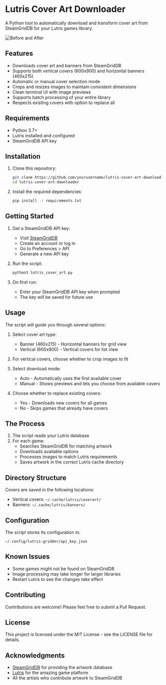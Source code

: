 # Lutris Cover Art Downloader

A Python tool to automatically download and transform cover art from SteamGridDB for your Lutris games library.

![Before and After](https://api.placeholder.com/600x300)

## Features

- Downloads cover art and banners from SteamGridDB
- Supports both vertical covers (600x900) and horizontal banners (460x215)
- Automatic or manual cover selection mode
- Crops and resizes images to maintain consistent dimensions
- Clean terminal UI with image previews
- Supports batch processing of your entire library
- Respects existing covers with option to replace all

## Requirements

- Python 3.7+
- Lutris installed and configured
- SteamGridDB API key

## Installation

1. Clone this repository:
   ```bash
   git clone https://github.com/yourusername/lutris-cover-art-downloader
   cd lutris-cover-art-downloader
   ```

2. Install the required dependencies:
   ```bash
   pip install -r requirements.txt
   ```

## Getting Started

1. Get a SteamGridDB API key:
   - Visit [SteamGridDB](https://www.steamgriddb.com/)
   - Create an account or log in
   - Go to Preferences > API
   - Generate a new API key

2. Run the script:
   ```bash
   python3 lutris_cover_art.py
   ```

3. On first run:
   - Enter your SteamGridDB API key when prompted
   - The key will be saved for future use

## Usage

The script will guide you through several options:

1. Select cover art type:
   - Banner (460x215) - Horizontal banners for grid view
   - Vertical (600x900) - Vertical covers for list view

2. For vertical covers, choose whether to crop images to fit

3. Select download mode:
   - Auto - Automatically uses the first available cover
   - Manual - Shows previews and lets you choose from available covers

4. Choose whether to replace existing covers:
   - Yes - Downloads new covers for all games
   - No - Skips games that already have covers

## The Process

1. The script reads your Lutris database
2. For each game:
   - Searches SteamGridDB for matching artwork
   - Downloads available options
   - Processes images to match Lutris requirements
   - Saves artwork in the correct Lutris cache directory

## Directory Structure

Covers are saved in the following locations:
- Vertical covers: `~/.cache/lutris/coverart/`
- Banners: `~/.cache/lutris/banners/`

## Configuration

The script stores its configuration in:
```
~/.config/lutris-gridder/api_key.json
```

## Known Issues

- Some games might not be found on SteamGridDB
- Image processing may take longer for larger libraries
- Restart Lutris to see the changes take effect

## Contributing

Contributions are welcome! Please feel free to submit a Pull Request.

## License

This project is licensed under the MIT License - see the LICENSE file for details.

## Acknowledgments

- [SteamGridDB](https://www.steamgriddb.com/) for providing the artwork database
- [Lutris](https://lutris.net/) for the amazing game platform
- All the artists who contribute artwork to SteamGridDB
